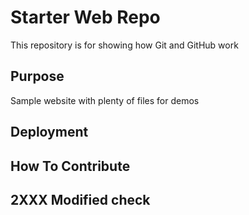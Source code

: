# Starter Web Repo

This repository is for showing how Git and GitHub work

## Purpose

Sample website with plenty of files for demos

## Deployment 

## How To Contribute

## 2XXX Modified check

